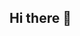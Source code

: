 ## Hi there 👋

<!--

**Fundando tech:**

🙋‍♀️ Você tem um ideia, um inicio de startup mas sem liderança tecnica, nós guiamos!
🌈 Precisa de mais devs ou de um bom time especialista? somos o especial.
👩‍💻 Se não consegue guiar un time tech nós criamos o fluxo, com nossos padrões.
🍿 Fun facts - Somos todos devs que empreendem.
-->
